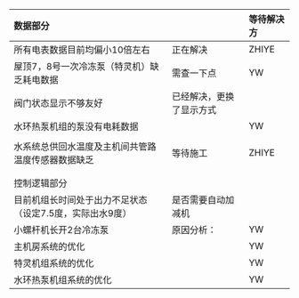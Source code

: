 | 数据部分 |  | 等待解决方 |
| :--- | :--- | :--- |
| 所有电表数据目前均偏小10倍左右 | 正在解决 | ZHIYE |
| 屋顶7，8号一次冷冻泵（特灵机）缺乏耗电数据 | 需查一下点 | YW |
| 阀门状态显示不够友好 | 已经解决，更换了显示方式 |  |
| 水环热泵机组的泵没有电耗数据 |  | YW |
|  |  |  |
| 水系统总供回水温度及主机间共管路温度传感器数据缺乏 | 等待施工 | ZHIYE |
|  |  |  |
|  |  |  |
| 控制逻辑部分 |  |  |
| 目前机组长时间处于出力不足状态（设定7.5度，实际出水9度） | 是否需要自动加减机 |  |
| 小螺杆机长开2台冷冻泵 | 原因分析： | YW |
| 主机房系统的优化 |  | YW |
| 特灵机组系统的优化 |  | YW |
| 水环热泵机组系统的优化 |  | YW |



